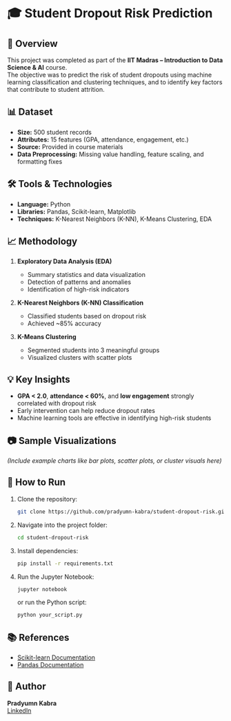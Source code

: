 # 🎓 Student Dropout Risk Prediction

## 📌 Overview
This project was completed as part of the **IIT Madras – Introduction to Data Science & AI** course.  
The objective was to predict the risk of student dropouts using machine learning classification and clustering techniques, and to identify key factors that contribute to student attrition.

## 📊 Dataset
- **Size:** 500 student records  
- **Attributes:** 15 features (GPA, attendance, engagement, etc.)  
- **Source:** Provided in course materials  
- **Data Preprocessing:** Missing value handling, feature scaling, and formatting fixes

## 🛠 Tools & Technologies
- **Language:** Python  
- **Libraries:** Pandas, Scikit-learn, Matplotlib  
- **Techniques:** K-Nearest Neighbors (K-NN), K-Means Clustering, EDA

## 📈 Methodology
1. **Exploratory Data Analysis (EDA)**  
   - Summary statistics and data visualization  
   - Detection of patterns and anomalies  
   - Identification of high-risk indicators  

2. **K-Nearest Neighbors (K-NN) Classification**  
   - Classified students based on dropout risk  
   - Achieved ~85% accuracy  

3. **K-Means Clustering**  
   - Segmented students into 3 meaningful groups  
   - Visualized clusters with scatter plots

## 💡 Key Insights
- **GPA < 2.0**, **attendance < 60%**, and **low engagement** strongly correlated with dropout risk  
- Early intervention can help reduce dropout rates  
- Machine learning tools are effective in identifying high-risk students

## 📷 Sample Visualizations
*(Include example charts like bar plots, scatter plots, or cluster visuals here)*

## 🚀 How to Run
1. Clone the repository:
   ```bash
   git clone https://github.com/pradyumn-kabra/student-dropout-risk.git
2. Navigate into the project folder:
   ```bash
   cd student-dropout-risk
   ```

3. Install dependencies:
   ```bash
   pip install -r requirements.txt
   ```

4. Run the Jupyter Notebook:
   ```bash
   jupyter notebook
   ```
   or run the Python script:
   ```bash
   python your_script.py
   ```

## 📚 References
- [Scikit-learn Documentation](https://scikit-learn.org/stable/)
- [Pandas Documentation](https://pandas.pydata.org/)

## 👤 Author
**Pradyumn Kabra**  
[LinkedIn](https://www.linkedin.com/in/pradyumn-kabra-b17386233/)
